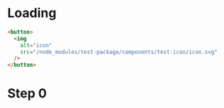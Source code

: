 # Loading

```html
<button>
  <img
    alt="icon"
    src="/node_modules/test-package/components/test-icon/icon.svg"
  />
</button>
```

# Step 0


